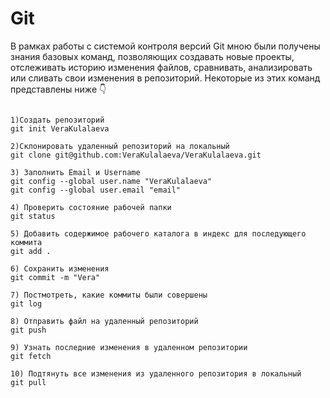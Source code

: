 # Git

В рамках работы с системой контроля версий Git мною были получены знания базовых команд, позволяющих создавать новые проекты, отслеживать историю изменения файлов, сравнивать, анализировать или сливать свои изменения в репозиторий. Некоторые из этих команд представлены ниже 👇

```git

1)Создать репозиторий
git init VeraKulalaeva

2)Склонировать удаленный репозиторий на локальный
git clone git@github.com:VeraKulalaeva/VeraKulalaeva.git

3) Заполнить Email и Username
git config --global user.name "VeraKulalaeva"
git config --global user.email "email"

4) Проверить состояние рабочей папки
git status

5) Добавить содержимое рабочего каталога в индекс для последующего коммита
git add .

6) Сохранить изменения
git commit -m "Vera"

7) Постмотреть, какие коммиты были совершены
git log

8) Отправить файл на удаленный репозиторий
git push

9) Узнать последние изменения в удаленном репозитории
git fetch

10) Подтянуть все изменения из удаленного репозитория в локальный
git pull

```